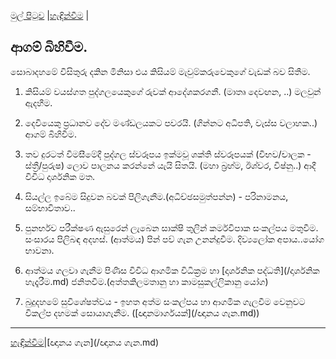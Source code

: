 [මුල් පිටුව](/index.md) |[හැඳින්වීම](/හැඳින්වීම.md) |

## ආගම් බිහිවීම.


සොබාදහමේ විසිතුරු දකින මිනිසා එය කිසියම් මැවුම්කරුවෙකුගේ වැඩක් බව සිතීම.

1. කිසියම් වයස්ගත පුද්ගලයෙකුගේ රුවක් ආදේශකරගනී. (මාතෘ දෙවඟන, ..) මලවුන් ඇදහීම.

2. දෙවියෙකු ප්‍රධානව දේව මණ්ඩලයකට පවරයි. (ගින්නට අධිපති, වැස්ස වලාහක..)
	ආගම් බිහිවීම.

3. තව දුරටත් විමසීමේදී පුද්ගල ස්වරූපය ඉක්මවූ ශක්ති ස්වරූපයක් (විභව/චාලක - ස්ත්‍රී/පුරුෂ) ලොව පාලනය කරන්නේ යැයි සිතයි. (මහා බ්‍රහ්ම, ඊශ්වර, විෂ්නු..) ආදී විවිධ දාර්ශනික මත.

4. සියල්ල ඉබේම සිදුවන බවක් පිලිගැනීම.(අධිච්ඡසමුත්පන්න) - පරිනාමනය, සම්භාවිතාව..

5. පුනර්භව පරීක්ෂණ ඇසුරෙන් ලැබෙන සාක්ෂි තුලින් කර්මවිපාක සංකල්පය මතුවීම. සංසාරය පිලිබඳ අදහස්. (ආත්මය) පින් පව් ගැන උනන්දුවීම. දිව්‍යලෝක අපාය..යෝග භාවනා.

6. ආත්මය ගලවා ගැනීම පිණිස විවිධ ආගමික විධික්‍රම හා [දාර්ශනික පද්ධති](/දාර්ශනික හැදෑරීම.md) ජනිතවීම.(අත්තකිලමතානු හා කාමසුකල්ලිකානු යෝග)

7. බුදුදහමේ සුවිශේෂත්වය - ඉහත අත්ම සංකල්පය හා ආගමික ගැලවීම වෙනුවට විකල්ප දහමක් සොයාගැනීම. ([ඥානමාර්ගයක්](/ඥානය ගැන.md))

-----
[හැඳින්වීම](/හැඳින්වීම.md)|[ඥානය ගැන](/ඥානය ගැන.md)
